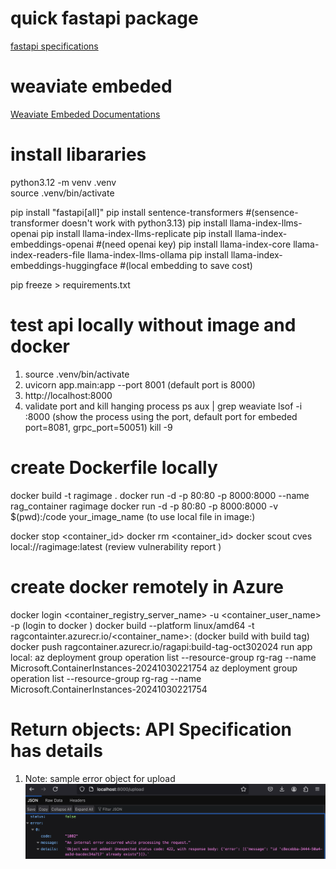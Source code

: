 # quick fastapi package 
[fastapi specifications](https://pypi.org/project/fastapi/)
# weaviate embeded
[Weaviate Embeded Documentations](https://weaviate.io/developers/weaviate/installation/embedded) 

# install libararies
python3.12 -m venv .venv  
source .venv/bin/activate

pip install "fastapi[all]"
pip install sentence-transformers  #(sensence-transformer doesn't work with python3.13)
pip install llama-index-llms-openai
pip install llama-index-llms-replicate
pip install llama-index-embeddings-openai #(need openai key)
pip install llama-index-core llama-index-readers-file llama-index-llms-ollama 
pip install llama-index-embeddings-huggingface #(local embedding to save cost)

pip freeze > requirements.txt


# test api locally without image and docker
1. source .venv/bin/activate
2. uvicorn app.main:app --port 8001 (default port is 8000)
3. http://localhost:8000 
4. validate port and kill hanging process
ps aux | grep weaviate
lsof -i :8000 (show the process using the port, default port for embeded port=8081, grpc_port=50051)
kill -9 <pid>

# create Dockerfile locally 
docker build -t ragimage .
docker run -d -p 80:80 -p 8000:8000 --name rag_container ragimage
docker run -d -p 80:80 -p 8000:8000 -v $(pwd):/code your_image_name (to use local file in image:)

docker stop <container_id>
docker rm <container_id>
docker scout cves local://ragimage:latest (review vulnerability report )

# create docker remotely in Azure
docker login  <container_registry_server_name> -u  <container_user_name> -p <pwd> (login to docker )
docker build  --platform linux/amd64 -t ragcontainter.azurecr.io/<container_name>:<build-tag-Oct302024>  (docker build with build tag)
docker push ragcontainer.azurecr.io/ragapi:build-tag-oct302024
run app local: az deployment group operation list --resource-group rg-rag --name Microsoft.ContainerInstances-20241030221754
az deployment group operation list --resource-group rg-rag --name Microsoft.ContainerInstances-20241030221754

# Return objects: API Specification has details
1. Note:  sample error object for upload ![alt text](image.png)
   